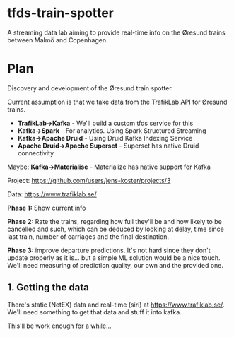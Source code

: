 # tfds-train-spotter
A streaming data lab aiming to provide real-time info on the Øresund trains between Malmö and Copenhagen.

# Plan
Discovery and development of the Øresund train spotter.

Current assumption is that we take data from the TrafikLab API for Øresund trains.
* **TrafikLab->Kafka** - We'll build a custom tfds service for this
* **Kafka->Spark** - For analytics. Using Spark Structured Streaming
* **Kafka->Apache Druid** - Using Druid Kafka Indexing Service
* **Apache Druid->Apache Superset** - Superset has native Druid connectivity

Maybe: **Kafka->Materialise** - Materialize has native support for Kafka

Project: https://github.com/users/jens-koster/projects/3

Data: https://www.trafiklab.se/


**Phase 1:** Show current info

**Phase 2:** Rate the trains, regarding how full they'll be and how likely to be cancelled and such, which can be deduced by looking at delay, time since last train, number of carriages  and the final destination.

**Phase 3:** improve departure predictions. It's not hard since they don't update properly as it is... but a simple ML solution would be a nice touch. We'll need measuring of prediction quality, our own and the provided one.

## 1. Getting the data
There's static (NetEX) data and real-time (siri) at https://www.trafiklab.se/.
We'll need something to get that data and stuff it into kafka.

This'll be work enough for a while...
